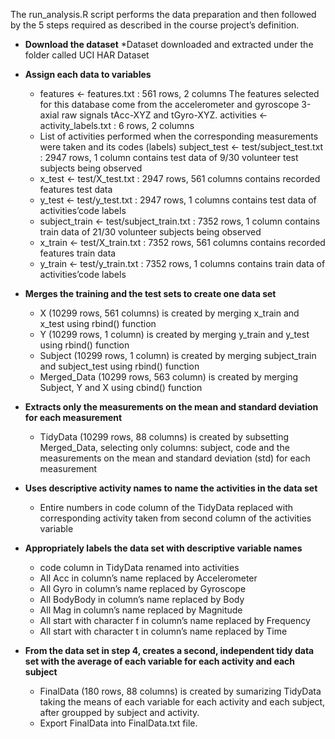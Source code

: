 The run_analysis.R script performs the data preparation and then followed by the 5 steps required as described in the course project’s definition.

*  **Download the dataset**
      *Dataset downloaded and extracted under the folder called UCI HAR Dataset

*  **Assign each data to variables**
      * features <- features.txt : 561 rows, 2 columns
       The features selected for this database come from the accelerometer and gyroscope 3-axial raw signals tAcc-XYZ and tGyro-XYZ.
       activities <- activity_labels.txt : 6 rows, 2 columns
      * List of activities performed when the corresponding measurements were taken and its codes (labels)
       subject_test <- test/subject_test.txt : 2947 rows, 1 column
       contains test data of 9/30 volunteer test subjects being observed
      * x_test <- test/X_test.txt : 2947 rows, 561 columns
       contains recorded features test data
      * y_test <- test/y_test.txt : 2947 rows, 1 columns
       contains test data of activities’code labels
      * subject_train <- test/subject_train.txt : 7352 rows, 1 column
       contains train data of 21/30 volunteer subjects being observed
      * x_train <- test/X_train.txt : 7352 rows, 561 columns
      contains recorded features train data
      * y_train <- test/y_train.txt : 7352 rows, 1 columns
       contains train data of activities’code labels

* **Merges the training and the test sets to create one data set**
    * X (10299 rows, 561 columns) is created by merging x_train and x_test using rbind() function
    * Y (10299 rows, 1 column) is created by merging y_train and y_test using rbind() function
    * Subject (10299 rows, 1 column) is created by merging subject_train and subject_test using rbind() function
    * Merged_Data (10299 rows, 563 column) is created by merging Subject, Y and X using cbind() function

* **Extracts only the measurements on the mean and standard deviation for each measurement**
    * TidyData (10299 rows, 88 columns) is created by subsetting Merged_Data, selecting only columns: subject, code and the measurements on the mean and standard deviation (std) for each measurement

* **Uses descriptive activity names to name the activities in the data set**
    * Entire numbers in code column of the TidyData replaced with corresponding activity taken from second column of the activities variable

* **Appropriately labels the data set with descriptive variable names**
    * code column in TidyData renamed into activities
    * All Acc in column’s name replaced by Accelerometer
    * All Gyro in column’s name replaced by Gyroscope
    * All BodyBody in column’s name replaced by Body
    * All Mag in column’s name replaced by Magnitude
    * All start with character f in column’s name replaced by Frequency
    * All start with character t in column’s name replaced by Time

* **From the data set in step 4, creates a second, independent tidy data set with the average of each variable for each activity and each subject**
    * FinalData (180 rows, 88 columns) is created by sumarizing TidyData taking the means of each variable for each activity and each subject, after groupped by subject and activity.
    * Export FinalData into FinalData.txt file.
